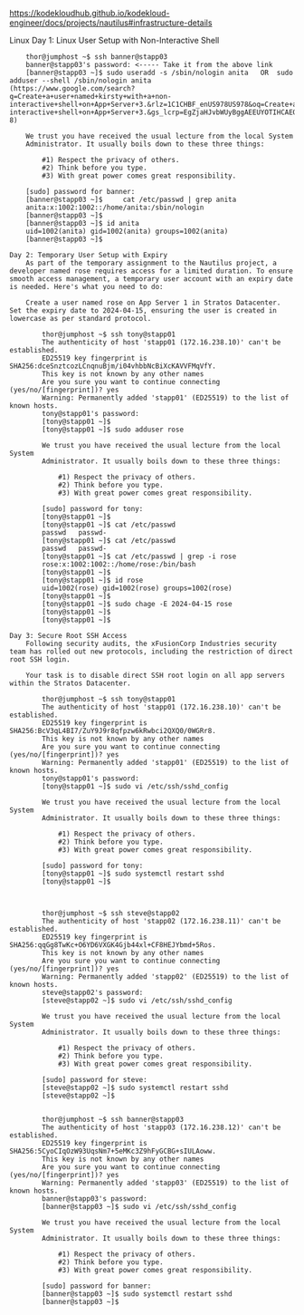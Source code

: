 

https://kodekloudhub.github.io/kodekloud-engineer/docs/projects/nautilus#infrastructure-details

Linux
	Day 1: Linux User Setup with Non-Interactive Shell
	
		thor@jumphost ~$ ssh banner@stapp03
		banner@stapp03's password: <----- Take it from the above link
		[banner@stapp03 ~]$ sudo useradd -s /sbin/nologin anita   OR  sudo adduser --shell /sbin/nologin anita		(https://www.google.com/search?q=Create+a+user+named+kirsty+with+a+non-interactive+shell+on+App+Server+3.&rlz=1C1CHBF_enUS978US978&oq=Create+a+user+named+kirsty+with+a+non-interactive+shell+on+App+Server+3.&gs_lcrp=EgZjaHJvbWUyBggAEEUYOTIHCAEQIRiPAjIHCAIQIRiPAjIHCAMQIRiPAtIBBzUwNWowajeoAgiwAgHxBVzACAQBK90I8QVcwAgEASvdCA&sourceid=chrome&ie=UTF-8)

		We trust you have received the usual lecture from the local System
		Administrator. It usually boils down to these three things:

			#1) Respect the privacy of others.
			#2) Think before you type.
			#3) With great power comes great responsibility.

		[sudo] password for banner: 
		[banner@stapp03 ~]$     cat /etc/passwd | grep anita
		anita:x:1002:1002::/home/anita:/sbin/nologin
		[banner@stapp03 ~]$ 
		[banner@stapp03 ~]$ id anita
		uid=1002(anita) gid=1002(anita) groups=1002(anita)
		[banner@stapp03 ~]$ 
		
	Day 2: Temporary User Setup with Expiry
		As part of the temporary assignment to the Nautilus project, a developer named rose requires access for a limited duration. To ensure smooth access management, a temporary user account with an expiry date is needed. Here's what you need to do:

		Create a user named rose on App Server 1 in Stratos Datacenter. Set the expiry date to 2024-04-15, ensuring the user is created in lowercase as per standard protocol.
	
			thor@jumphost ~$ ssh tony@stapp01
			The authenticity of host 'stapp01 (172.16.238.10)' can't be established.
			ED25519 key fingerprint is SHA256:dceSnztcozLCnqnuBjm/i04vhbbNcBiXcKAVVFMqVfY.
			This key is not known by any other names
			Are you sure you want to continue connecting (yes/no/[fingerprint])? yes
			Warning: Permanently added 'stapp01' (ED25519) to the list of known hosts.
			tony@stapp01's password: 
			[tony@stapp01 ~]$ 
			[tony@stapp01 ~]$ sudo adduser rose

			We trust you have received the usual lecture from the local System
			Administrator. It usually boils down to these three things:

				#1) Respect the privacy of others.
				#2) Think before you type.
				#3) With great power comes great responsibility.

			[sudo] password for tony: 
			[tony@stapp01 ~]$ 
			[tony@stapp01 ~]$ cat /etc/passwd
			passwd   passwd-  
			[tony@stapp01 ~]$ cat /etc/passwd
			passwd   passwd-  
			[tony@stapp01 ~]$ cat /etc/passwd | grep -i rose
			rose:x:1002:1002::/home/rose:/bin/bash
			[tony@stapp01 ~]$ 
			[tony@stapp01 ~]$ id rose
			uid=1002(rose) gid=1002(rose) groups=1002(rose)
			[tony@stapp01 ~]$ 
			[tony@stapp01 ~]$ sudo chage -E 2024-04-15 rose
			[tony@stapp01 ~]$ 
			[tony@stapp01 ~]$ 
		
	Day 3: Secure Root SSH Access
		Following security audits, the xFusionCorp Industries security team has rolled out new protocols, including the restriction of direct root SSH login.
	
		Your task is to disable direct SSH root login on all app servers within the Stratos Datacenter.
						
			thor@jumphost ~$ ssh tony@stapp01
			The authenticity of host 'stapp01 (172.16.238.10)' can't be established.
			ED25519 key fingerprint is SHA256:BcV3qL4BI7/ZuY9J9r8qfpzw6kRwbci2QXQ0/0WGRr8.
			This key is not known by any other names
			Are you sure you want to continue connecting (yes/no/[fingerprint])? yes
			Warning: Permanently added 'stapp01' (ED25519) to the list of known hosts.
			tony@stapp01's password: 
			[tony@stapp01 ~]$ sudo vi /etc/ssh/sshd_config

			We trust you have received the usual lecture from the local System
			Administrator. It usually boils down to these three things:

				#1) Respect the privacy of others.
				#2) Think before you type.
				#3) With great power comes great responsibility.

			[sudo] password for tony: 
			[tony@stapp01 ~]$ sudo systemctl restart sshd
			[tony@stapp01 ~]$ 



			thor@jumphost ~$ ssh steve@stapp02
			The authenticity of host 'stapp02 (172.16.238.11)' can't be established.
			ED25519 key fingerprint is SHA256:qqGg8TwKc+O6YD6VXGK4Gjb44xl+CF8HEJYbmd+5Ros.
			This key is not known by any other names
			Are you sure you want to continue connecting (yes/no/[fingerprint])? yes
			Warning: Permanently added 'stapp02' (ED25519) to the list of known hosts.
			steve@stapp02's password: 
			[steve@stapp02 ~]$ sudo vi /etc/ssh/sshd_config

			We trust you have received the usual lecture from the local System
			Administrator. It usually boils down to these three things:

				#1) Respect the privacy of others.
				#2) Think before you type.
				#3) With great power comes great responsibility.

			[sudo] password for steve: 
			[steve@stapp02 ~]$ sudo systemctl restart sshd
			[steve@stapp02 ~]$ 


			thor@jumphost ~$ ssh banner@stapp03
			The authenticity of host 'stapp03 (172.16.238.12)' can't be established.
			ED25519 key fingerprint is SHA256:5CyoCIqOzW93UqsNm7+5eMKc3Z9hFyGCBG+sIULAoww.
			This key is not known by any other names
			Are you sure you want to continue connecting (yes/no/[fingerprint])? yes
			Warning: Permanently added 'stapp03' (ED25519) to the list of known hosts.
			banner@stapp03's password: 
			[banner@stapp03 ~]$ sudo vi /etc/ssh/sshd_config

			We trust you have received the usual lecture from the local System
			Administrator. It usually boils down to these three things:

				#1) Respect the privacy of others.
				#2) Think before you type.
				#3) With great power comes great responsibility.

			[sudo] password for banner: 
			[banner@stapp03 ~]$ sudo systemctl restart sshd
			[banner@stapp03 ~]$ 
